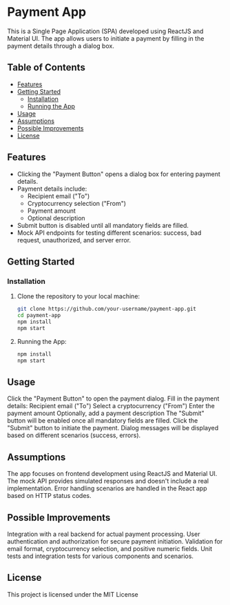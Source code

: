 # Payment App

This is a Single Page Application (SPA) developed using ReactJS and Material UI. The app allows users to initiate a payment by filling in the payment details through a dialog box.

## Table of Contents

- [Features](#features)
- [Getting Started](#getting-started)
  - [Installation](#installation)
  - [Running the App](#running-the-app)
- [Usage](#usage)
- [Assumptions](#assumptions)
- [Possible Improvements](#possible-improvements)
- [License](#license)

## Features

- Clicking the "Payment Button" opens a dialog box for entering payment details.
- Payment details include:
  - Recipient email ("To")
  - Cryptocurrency selection ("From")
  - Payment amount
  - Optional description
- Submit button is disabled until all mandatory fields are filled.
- Mock API endpoints for testing different scenarios: success, bad request, unauthorized, and server error.

## Getting Started

### Installation

1. Clone the repository to your local machine:

   ```sh
   git clone https://github.com/your-username/payment-app.git
   cd payment-app
   npm install
   npm start
   
2. Running the App:

   ```sh
   npm install
   npm start

   
## Usage

Click the "Payment Button" to open the payment dialog.
Fill in the payment details:
Recipient email ("To")
Select a cryptocurrency ("From")
Enter the payment amount
Optionally, add a payment description
The "Submit" button will be enabled once all mandatory fields are filled.
Click the "Submit" button to initiate the payment.
Dialog messages will be displayed based on different scenarios (success, errors).

## Assumptions

The app focuses on frontend development using ReactJS and Material UI.
The mock API provides simulated responses and doesn't include a real implementation.
Error handling scenarios are handled in the React app based on HTTP status codes.

## Possible Improvements

Integration with a real backend for actual payment processing.
User authentication and authorization for secure payment initiation.
Validation for email format, cryptocurrency selection, and positive numeric fields.
Unit tests and integration tests for various components and scenarios.


## License

This project is licensed under the MIT License 